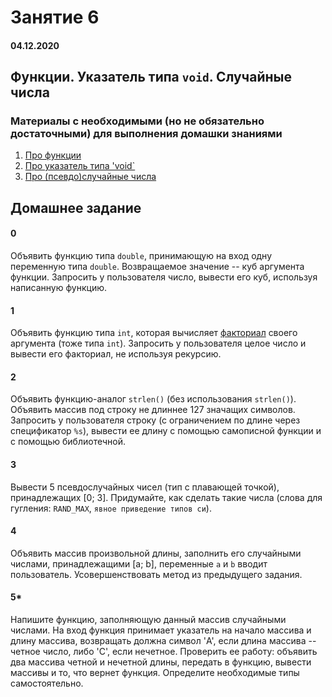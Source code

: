 # Занятие 6

#### 04.12.2020

## Функции. Указатель типа `void`. Случайные числа

### Материалы с необходимыми (но не обязательно достаточными) для выполнения домашки знаниями

1. [Про функции](https://learnc.info/c/functions.html)
1. [Про указатель типа 'void`](https://learnc.info/c/void_pointers.html)
1. [Про (псевдо)случайные числа](https://learnc.info/c/random.html)

## Домашнее задание

#### 0
Объявить функцию типа `double`, принимающую на вход одну переменную типа `double`. Возвращаемое значение -- куб аргумента функции. Запросить у пользователя число, вывести его куб, используя написанную функцию.

#### 1
Объявить функцию типа `int`, которая вычисляет [факториал](https://ru.wikipedia.org/wiki/%D0%A4%D0%B0%D0%BA%D1%82%D0%BE%D1%80%D0%B8%D0%B0%D0%BB) своего аргумента (тоже типа `int`). Запросить у пользователя целое число и вывести его факториал, не используя рекурсию.

#### 2
Объявить функцию-аналог `strlen()` (без использования `strlen()`). Объявить массив под строку не длиннее 127 значащих символов. Запросить у пользователя строку (с ограничением по длине через спецификатор `%s`), вывести ее длину с помощью самописной функции и с помощью библиотечной.

#### 3
Вывести 5 псевдослучайных чисел (тип с плавающей точкой), принадлежащих [0; 3]. Придумайте, как сделать такие числа (слова для гугления: `RAND_MAX`, `явное приведение типов си`).

#### 4
Объявить массив произвольной длины, заполнить его случайными числами, принадлежащими [a; b], переменные `a` и `b` вводит пользователь. Усовершенствовать метод из предыдущего задания.

#### 5* 
Напишите функцию, заполняющую данный массив случайными числами. На вход функция принимает указатель на начало массива и длину массива, возвращать должна символ \'A\', если длина массива -- четное число, либо \'C\', если нечетное. Проверить ее работу: объявить два массива четной и нечетной длины, передать в функцию, вывести массивы и то, что вернет функция. Определите необходимые типы самостоятельно.
